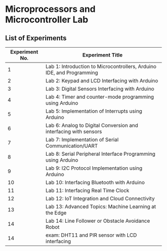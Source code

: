 
<body>
    <h1>Microprocessors and Microcontroller Lab</h1>
    <h2>List of Experiments</h2>
    <table>
        <thead>
            <tr>
                <th>Experiment No.</th>
                <th>Experiment Title</th>
            </tr>
        </thead>
        <tbody>
            <tr>
                <td>1</td>
                <td>Lab 1: Introduction to Microcontrollers, Arduino IDE, and Programming</td>
            </tr>
            <tr>
                <td>2</td>
                <td>Lab 2: Keypad and LCD Interfacing with Arduino</td>
            </tr>
            <tr>
                <td>3</td>
                <td>Lab 3: Digital Sensors Interfacing with Arduino</td>
            </tr>
            <tr>
                <td>4</td>
                <td>Lab 4: Timer and counter-mode programming using Arduino</td>
            </tr>
            <tr>
                <td>5</td>
                <td>Lab 5: Implementation of Interrupts using Arduino</td>
            </tr>
            <tr>
                <td>6</td>
                <td>Lab 6: Analog to Digital Conversion and interfacing with sensors</td>
            </tr>
            <tr>
                <td>7</td>
                <td>Lab 7: Implementation of Serial Communication/UART</td>
            </tr>
            <tr>
                <td>8</td>
                <td>Lab 8: Serial Peripheral Interface Programming using Arduino</td>
            </tr>
            <tr>
                <td>9</td>
                <td>Lab 9: I2C Protocol Implementation using Arduino</td>
            </tr>
            <tr>
                <td>10</td>
                <td>Lab 10: Interfacing Bluetooth with Arduino</td>
            </tr>
            <tr>
                <td>11</td>
                <td>Lab 11: Interfacing Real Time Clock</td>
            </tr>
            <tr>
                <td>12</td>
                <td>Lab 12: IoT Integration and Cloud Connectivity</td>
            </tr>
            <tr>
                <td>13</td>
                <td>Lab 13: Advanced Topics: Machine Learning at the Edge</td>
            </tr>
            <tr>
                <td>14</td>
                <td>Lab 14: Line Follower or Obstacle Avoidance Robot</td>
            </tr>
              <tr>
                <td>14</td>
                <td>exam: DHT11 and PIR sensor with LCD interfacing</td>
            </tr>
        </tbody>
    </table>
</body>
</html>
